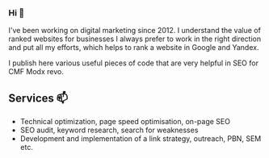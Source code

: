 ### Hi 👋

I've been working on digital marketing since 2012. I understand the value of ranked websites for businesses I always prefer to work in the right direction and put all my efforts, which helps to rank a website in Google and Yandex.

I publish here various useful pieces of code that are very helpful in SEO for CMF Modx revo. 

## Services 📫

- Technical optimization, page speed optimisation, on-page SEO
- SEO audit, keyword research, search for weaknesses
- Development and implementation of a link strategy, outreach, PBN, SEM etc.
                  
                  
                  

<!--
**4e6ka/4e6ka** is a ✨ _special_ ✨ repository because its `README.md` (this file) appears on your GitHub profile.

Here are some ideas to get you started:

- 🔭 I’m currently working on ...
- 🌱 I’m currently learning ...
- 👯 I’m looking to collaborate on ...
- 🤔 I’m looking for help with ...
- 💬 Ask me about ...
- 📫 How to reach me: ...
- 😄 Pronouns: ...
- ⚡ Fun fact: ...
-->
